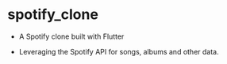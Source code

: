 # spotify_clone

- A Spotify clone built with Flutter

- Leveraging the Spotify API for songs, albums and other data.
